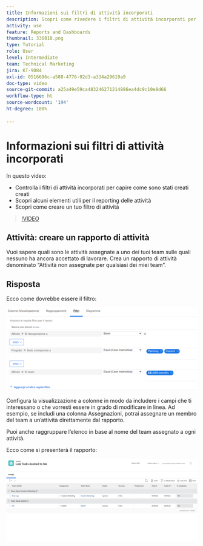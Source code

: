 ```yaml
---
title: Informazioni sui filtri di attività incorporati
description: Scopri come rivedere i filtri di attività incorporati per capire come vengono generati e crea un tuo filtro di attività in Workfront.
activity: use
feature: Reports and Dashboards
thumbnail: 336818.png
type: Tutorial
role: User
level: Intermediate
team: Technical Marketing
jira: KT-9084
exl-id: 0516696c-a588-4776-92d3-a334a29619a9
doc-type: video
source-git-commit: a25a49e59ca483246271214886ea4dc9c10e8d66
workflow-type: ht
source-wordcount: '194'
ht-degree: 100%

---
```


# Informazioni sui filtri di attività incorporati

In questo video:

* Controlla i filtri di attività incorporati per capire come sono stati creati creati
* Scopri alcuni elementi utili per il reporting delle attività
* Scopri come creare un tuo filtro di attività

>[!VIDEO](https://video.tv.adobe.com/v/336818/?quality=12&learn=on)

## Attività: creare un rapporto di attività

Vuoi sapere quali sono le attività assegnate a uno dei tuoi team sulle quali nessuno ha ancora accettato di lavorare. Crea un rapporto di attività denominato “Attività non assegnate per qualsiasi dei miei team”.

## Risposta

Ecco come dovrebbe essere il filtro:

![Immagine della schermata per la creazione di un filtro di attività](assets/opening-built-in-task-filters-1.png)

Configura la visualizzazione a colonne in modo da includere i campi che ti interessano o che vorresti essere in grado di modificare in linea. Ad esempio, se includi una colonna Assegnazioni, potrai assegnare un membro del team a un’attività direttamente dal rapporto.

Puoi anche raggruppare l’elenco in base al nome del team assegnato a ogni attività.

Ecco come si presenterà il rapporto:

![Immagine di un rapporto di attività](assets/opening-built-in-task-filters-2.png)
